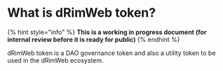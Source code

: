 # What is dRimWeb token?

{% hint style="info" %}
**This is a working in progress document (for internal review before it is ready for public)**
{% endhint %}

dRimWeb token is a DAO governance token and also a utility token to be used in the dRimWeb ecosystem.
